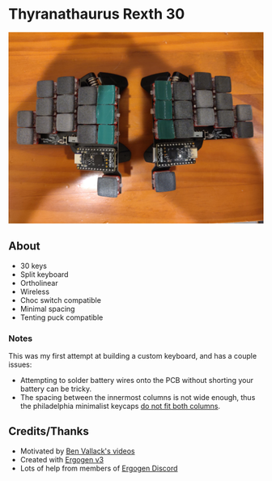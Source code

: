 # Thyranathaurus Rexth 30

![T-Rexth 30](./pics/choc30_double.jpg)

## About

- 30 keys
- Split keyboard
- Ortholinear
- Wireless
- Choc switch compatible
- Minimal spacing
- Tenting puck compatible

### Notes

This was my first attempt at building a custom keyboard, and has a couple issues:

- Attempting to solder battery wires onto the PCB without shorting your battery can be tricky.
- The spacing between the innermost columns is not wide enough, thus the philadelphia minimalist keycaps [do not fit both columns](./pics/choc30_single.jpg).

## Credits/Thanks

- Motivated by [Ben Vallack's videos](https://www.youtube.com/channel/UC4NNPgQ9sOkBjw6GlkgCylg)
- Created with [Ergogen v3](https://github.com/ergogen/ergogen)
- Lots of help from members of [Ergogen Discord](https://discord.gg/nbKcAZB)
